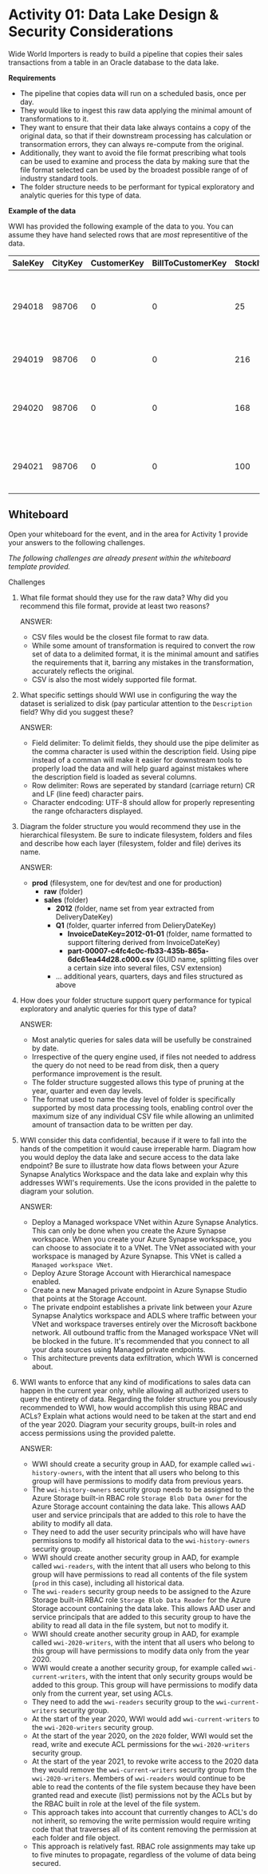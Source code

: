 # Activity 01: Data Lake Design & Security Considerations

Wide World Importers is ready to build a pipeline that copies their sales transactions from a table in an Oracle database to the data lake. 

**Requirements**

* The pipeline that copies data will run on a scheduled basis, once per day. 
* They would like to ingest this raw data applying the minimal amount of transformations to it.
* They want to ensure that their data lake always contains a copy of the original data, so that if their downstream processing has calculation or transormation errors, they can always re-compute from the original.
* Additionally, they want to avoid the file format prescribing what tools can be used to examine and process the data by making sure that the file format selected can be used by the broadest possible range of of industry standard tools.
* The folder structure needs to be performant for typical exploratory and analytic queries for this type of data.  

**Example of the data**

WWI has provided the following example of the data to you. You can assume they have hand selected rows that are *most* representitive of the data. 

|SaleKey|CityKey|CustomerKey|BillToCustomerKey|StockItemKey|DeliveryDateKey|SalespersonKey|WWIInvoiceID|Description|Package|Quantity|UnitPrice|TaxRate|TotalExcludingTax|TaxAmount|Profit|TotalIncludingTax|TotalDryItems|TotalChillerItems|LineageKey
| --- | --- | --- | --- | --- | --- | --- | --- | --- | --- | --- | --- | --- | --- | --- | --- | --- | --- | --- | --- 
|294018|98706|0|0|25|2012-01-04|156|57894|Black and orange, handle with care despatch tape  48mmx75m|Each|144|3.70|15.000|532.80|79.92|345.60|612.72|144|0|14
|294019|98706|0|0|216|2012-01-04|156|57894|USB, food flash drive - sushi roll|Each|5|32.00|15.000|160.00|24.00|100.00|184.00|5|0|14
|294020|98706|0|0|168|2012-01-04|156|57894|IT joke mug - keyboard not found � press F1 to continue (White)|Each|10|13.00|15.000|130.00|19.50|85.00|149.50|10|0|14
|294021|98706|0|0|100|2012-01-04|156|57894|Dinosaur battery-powered slippers (Green) L|Each|4|32.00|15.000|128.00|19.20|96.00|147.20|4|0|14

## Whiteboard
Open your whiteboard for the event, and in the area for Activity 1 provide your answers to the following challenges.

*The following challenges are already present within the whiteboard template provided.*

Challenges
1. What file format should they use for the raw data? Why did you recommend this file format, provide at least two reasons? 

    ANSWER: 
    * CSV files would be the closest file format to raw data. 
    * While some amount of transformation is required to convert the row set of data to a delimited format, it is the minimal amount and satifies the requirements that it, barring any mistakes in the transformation, accurately reflects the original. 
    * CSV is also the most widely supported file format.    

2. What specific settings should WWI use in configuring the way the dataset is serialized to disk (pay particular attention to the `Description` field? Why did you suggest these?

    ANSWER:
    * Field delimiter: To delimit fields, they should use the pipe delimiter as the comma character is used within the description field. Using pipe instead of a comman will make it easier for downstream tools to properly load the data and will help guard against mistakes where the description field is loaded as several columns.  
    * Row delimiter: Rows are seperated by standard (carriage return) CR and LF (line feed) character pairs. 
    * Character endcoding: UTF-8 should allow for properly representing the range ofcharacters displayed.

3. Diagram the folder structure you would recommend they use in the hierarchical filesystem. Be sure to indicate filesystem, folders and files and describe how each layer (filesystem, folder and file) derives its name. 

    ANSWER:
    * **prod**   (filesystem, one for dev/test and one for production)
        * **raw** (folder)
        * **sales**   (folder)
            * **2012**   (folder, name set from year extracted from DeliveryDateKey)
            * **Q1**   (folder, quarter inferred from DelieryDateKey)
                * **InvoiceDateKey=2012-01-01**   (folder, name formatted to support filtering derived from InvoiceDateKey)
                * **part-00007-c4fc4c0c-fb33-435b-865a-6dc61ea44d28.c000.csv**   (GUID name, splitting files over a certain size into several files, CSV extension)
            * ... additional years, quarters, days and files structured as above

4. How does your folder structure support query performance for typical exploratory and analytic queries for this type of data?

    ANSWER:
    * Most analytic queries for sales data will be usefully be constrained by date. 
    * Irrespective of the query engine used, if files not needed to address the query do not need to be read from disk, then a query performance improvement is the result. 
    * The folder structure suggested allows this type of pruning at the year, quarter and even day levels. 
    * The format used to name the day level of folder is specifically supported by most data processing tools, enabling control over the maximum size of any individual CSV file while allowing an unlimited amount of transaction data to be written per day.  


5. WWI consider this data confidential, because if it were to fall into the hands of the competition it would cause irreperable harm. Diagram how you would deploy the data lake and secure access to the data lake endpoint? Be sure to illustrate how data flows between your Azure Synapse Analytics Workspace and the data lake and explain why this addresses WWI's requirements. Use the icons provided in the palette to diagram your solution.

    ANSWER:
    * Deploy a Managed workspace VNet within Azure Synapse Analytics. This can only be done when you create the Azure Synapse workspace. When you create your Azure Synapse workspace, you can choose to associate it to a VNet. The VNet associated with your workspace is managed by Azure Synapse. This VNet is called a `Managed workspace VNet`.
    * Deploy Azure Storage Account with Hierarchical namespace enabled.
    * Create a new Managed private endpoint in Azure Synapse Studio that points at the Storage Account.
    * The private endpoint establishes a private link between your Azure Synapse Analytics workspace and ADLS where traffic between your VNet and workspace traverses entirely over the Microsoft backbone network. All outbound traffic from the Managed workspace VNet will be blocked in the future. It's recommended that you connect to all your data sources using Managed private endpoints.
    * This architecture prevents data exfiltration, which WWI is concerned about.

6. WWI wants to enforce that any kind of modifications to sales data can happen in the current year only, while allowing all authorized users to query the entirety of data. Regarding the folder structure you previously recommended to WWI, how would accomplish this using RBAC and ACLs? Explain what actions would need to be taken at the start and end of the year 2020. Diagram your security groups, built-in roles and access permissions using the provided palette. 

    ANSWER:
    * WWI should create a security group in AAD, for example called `wwi-history-owners`, with the intent that all users who belong to this group will have permissions to modify data from previous years. 
    * The `wwi-history-owners` security group needs to be assigned to the Azure Storage built-in RBAC role `Storage Blob Data Owner` for the Azure Storage account containing the data lake. This allows AAD user and service principals that are added to this role to have the ability to modify all data.
    * They need to add the user security principals who will have have permissions to modify all historical data to the `wwi-history-owners` security group. 
    * WWI should create another security group in AAD, for example called `wwi-readers`, with the intent that all users who belong to this group will have permissions to read all contents of the file system (`prod` in this case), including all historical data.
    * The `wwi-readers` security group needs to be assigned to the Azure Storage built-in RBAC role `Storage Blob Data Reader` for the Azure Storage account containing the data lake. This allows AAD user and service principals that are added to this security group to have the ability to read all data in the file system, but not to modify it.
    * WWI should create another security group in AAD, for example called `wwi-2020-writers`, with the intent that all users who belong to this group will have permissions to modify data only from the year 2020.
    *  WWI would create a another security group, for example called `wwi-current-writers`, with the intent that only security groups would be added to this group. This group will have permissions to modify data only from the current year, set using ACLs.
    * They need to add the `wwi-readers` security group to the `wwi-current-writers` security group. 
    * At the start of the year 2020, WWI would add `wwi-current-writers` to the `wwi-2020-writers` security group.
    * At the start of the year 2020, on the `2020` folder, WWI would set the read, write and execute ACL permissions for the `wwi-2020-writers` security group.   
    *  At the start of the year 2021, to revoke write access to the 2020 data they would remove the `wwi-current-writers` security group from the `wwi-2020-writers`. Members of `wwi-readers` would continue to be able to read the contents of the file system because they have been granted read and execute (list) permissions not by the ACLs but by the RBAC built in role at the level of the file system. 
    *  This approach takes into account that currently changes to ACL's do not inherit, so removing the write permission would require writing code that that traverses all of its content removing the permission at each folder and file object.
    *  This approach is relatively fast. RBAC role assignments may take up to five minutes to propagate, regardless of the volume of data being secured.




     